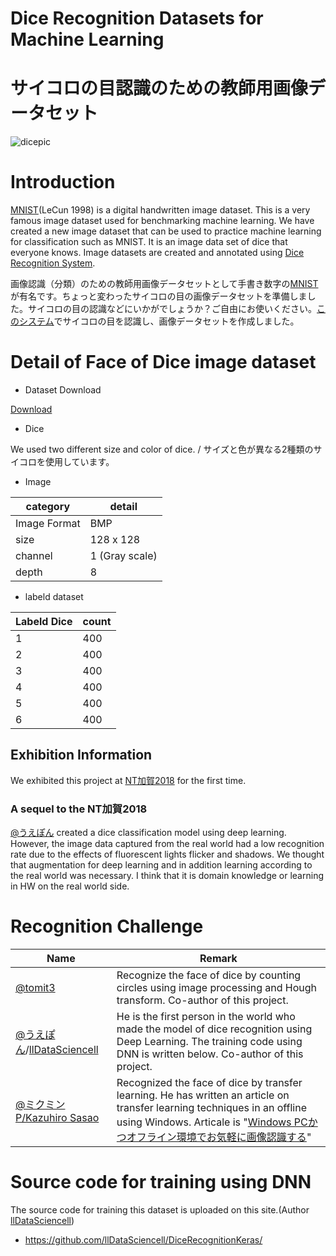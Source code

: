 # Dice Recognition Datasets for Machine Learning
# サイコロの目認識のための教師用画像データセット

![dicepic](https://raw.githubusercontent.com/tomitomi3/DiceRecognitionDatasetForML/master/_img/pic_dice.jpg)

# Introduction
[MNIST](https://en.wikipedia.org/wiki/MNIST_database)(LeCun 1998) is a digital handwritten image dataset. This is a very famous image dataset used for benchmarking machine learning. We have created a new image dataset that can be used to practice machine learning for classification such as MNIST. It is an image data set of dice that everyone knows. Image datasets are created and annotated using [Dice Recognition System](https://github.com/tomitomi3/DiceRecognizeSystem).

画像認識（分類）のための教師用画像データセットとして手書き数字の[MNIST](https://en.wikipedia.org/wiki/MNIST_database)が有名です。ちょっと変わったサイコロの目の画像データセットを準備しました。サイコロの目の認識などにいかがでしょうか？ご自由にお使いください。[このシステム](https://github.com/tomitomi3/DiceRecognizeSystem)でサイコロの目を認識し、画像データセットを作成しました。

# Detail of Face of Dice image dataset

* Dataset Download

[Download](https://github.com/tomitomi3/DiceRecognitionDatasetForML/raw/master/dataset/DiceDataset.zip)

* Dice

We used two different size and color of dice. / サイズと色が異なる2種類のサイコロを使用しています。

* Image

| category | detail |
----|---- 
| Image Format | BMP |
| size | 128 x 128 |
| channel | 1 (Gray scale) |
| depth | 8 |

* labeld dataset

| Labeld Dice | count |
----|---- 
| 1 | 400 |
| 2 | 400 |
| 3 | 400 |
| 4 | 400 |
| 5 | 400 |
| 6 | 400 |

## Exhibition Information
We exhibited this project at [NT加賀2018](http://wiki.nicotech.jp/nico_tech/index.php?NT%E5%8A%A0%E8%B3%802018) for the first time.

### A sequel to the NT加賀2018
[@うえぽん](https://twitter.com/TomohiroUenoML) created a dice classification model using deep learning. However, the image data captured from the real world had a low recognition rate due to the effects of fluorescent lights flicker and shadows. We thought that augmentation for deep learning and in addition learning according to the real world was necessary. I think that it is domain knowledge or learning in HW on the real world side.

# Recognition Challenge
| Name | Remark |
----|----
| [@tomit3](https://twitter.com/tomit3) | Recognize the face of dice by counting circles using image processing and Hough transform. Co-author of this project. |
| [@うえぽん](https://twitter.com/TomohiroUenoML)/[llDataSciencell](https://github.com/llDataSciencell) | He is the first person in the world who made the model of dice recognition using Deep Learning. The training code using DNN is written below. Co-author of this project. |
| [@ミクミンP/Kazuhiro Sasao](https://twitter.com/ksasao) | Recognized the face of dice by transfer learning. He has written an article on transfer learning techniques in an offline using Windows. Articale is "[Windows PCかつオフライン環境でお気軽に画像認識する](https://qiita.com/ksasao/items/8a76d6048e28defeb39a)" |

# Source code for training using DNN
The source code for training this dataset is uploaded on this site.(Author [llDataSciencell](https://github.com/llDataSciencell))
- https://github.com/llDataSciencell/DiceRecognitionKeras/
